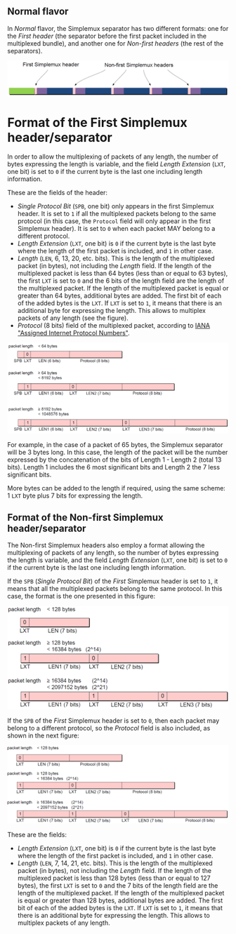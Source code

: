 Normal flavor
-------------

In _Normal_ flavor, the Simplemux separator has two different formats: one for the _First header_ (the separator before the first packet included in the multiplexed bundle), and another one for _Non-first headers_ (the rest of the separators).

<img src="images/first_vs_non-first.png" alt="First and Non-first Simplemux headers (also known as _separators_)" width="600"/>

# Format of the First Simplemux header/separator

In order to allow the multiplexing of packets of any length, the number of bytes expressing the length is variable, and the field _Length Extension_ (`LXT`, one bit) is set to `0` if the current byte is the last one including length information.

These are the fields of the header:
- _Single Protocol Bit_ (`SPB`, one bit) only appears in the first Simplemux header. It is set to `1` if all the multiplexed packets belong to the same protocol (in this case, the `Protocol` field will only appear in the first Simplemux header). It is set to `0` when each packet MAY belong to a different protocol.
- _Length Extension_ (`LXT`, one bit) is `0` if the current byte is the last byte where the length of the first packet is included, and `1` in other case.
- _Length_ (`LEN`, 6, 13, 20, etc. bits). This is the length of the multiplexed packet (in bytes), not including the _Length_ field. If the length of the multiplexed packet is less than 64 bytes (less than or equal to 63 bytes), the first `LXT` is set to `0` and the 6 bits of the length field are the length of the multiplexed packet. If the length of the multiplexed packet is equal or greater than 64 bytes, additional bytes are added. The first bit of each of
the added bytes is the `LXT`. If `LXT` is set to `1`, it means that there is an additional byte for expressing the length. This allows to multiplex packets of any length (see the figure).
- _Protocol_ (8 bits) field of the multiplexed packet, according to [IANA "Assigned Internet
Protocol Numbers"](https://www.iana.org/assignments/protocol-numbers/protocol-numbers.xhtml).

<img src="images/first_separator_fields.png" alt="Fields of the First Simplemux header/separator" width="600"/>

For example, in the case of a packet of 65 bytes, the Simplemux separator will be 3 bytes long. In this case, the length of the packet will be the number expressed by the concatenation of the bits of Length 1 - Length 2 (total 13 bits). Length 1 includes the 6 most significant bits and Length 2 the 7 less significant bits.

More bytes can be added to the length if required, using the same scheme: 1 `LXT` byte plus 7 bits for expressing the length.


## Format of the Non-first Simplemux header/separator

The Non-first Simplemux headers also employ a format allowing the multiplexing of packets of any length, so the number of bytes expressing the length is variable, and the field _Length Extension_ (`LXT`, one bit) is set to `0` if the current byte is the last one including length information.

If the `SPB` (_Single Protocol Bit_) of the _First_ Simplemux header is set to `1`, it means that all the multiplexed packets belong to the same protocol. In this case, the format is the one presented in this figure:

<img src="images/non-first_SPB-1_separator_fields.png" alt="Fields of the Non-first Simplemux header/separator, when the SPB bit of the First header is 1" width="600"/>

If the `SPB` of the _First_ Simplemux header is set to `0`, then each packet may belong to a different protocol, so the _Protocol_ field is also included, as shown in the next figure:

<img src="images/non-first_SPB-0_separator_fields.png" alt="Fields of the Non-first Simplemux header/separator, when the SPB bit of the First header is 0" width="600"/>

These are the fields:
- _Length Extension_ (`LXT`, one bit) is `0` if the current byte is the last byte where the length of the first packet is included, and `1` in other case.
- _Length_ (`LEN`, 7, 14, 21, etc. bits). This is the length of the multiplexed packet (in bytes), not including the _Length_ field. If the length of the multiplexed packet is less than 128 bytes (less than or equal to 127 bytes), the first `LXT` is set to `0` and the 7 bits of the length field are the length of the multiplexed packet. If the length of the multiplexed packet is equal or greater than 128 bytes, additional bytes are added. The first bit of each of the added bytes is the `LXT`. If `LXT` is set to `1`, it means that there is an additional byte for expressing the length. This allows to multiplex packets of any length.